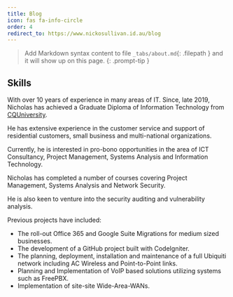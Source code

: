 ```yaml
---
title: Blog
icon: fas fa-info-circle
order: 4
redirect_to: https://www.nickosullivan.id.au/blog
---
```


> Add Markdown syntax content to file `_tabs/about.md`{: .filepath } and it will show up on this page.
{: .prompt-tip }

Skills
-------

With over 10 years of experience in many areas of IT. Since, late 2019, Nicholas has achieved a Graduate Diploma of Information Technology from [CQUniversity](https://www.cqu.edu.au).

He has extensive experience in the customer service and support of residential customers, small business and multi-national organizations.

Currently, he is interested in pro-bono opportunities in the area of ICT Consultancy, Project Management, Systems Analysis and Information Technology.

Nicholas has completed a number of courses covering Project Management, Systems Analysis and Network Security.

He is also keen to venture into the security auditing and vulnerability analysis.

Previous projects have included:

*   The roll-out Office 365 and Google Suite Migrations for medium sized businesses.
*   The development of a GitHub project built with CodeIgniter.
*   The planning, deployment, installation and maintenance of a full Ubiquiti network including AC Wireless and Point-to-Point links.
*   Planning and Implementation of VoIP based solutions utilizing systems such as FreePBX.
*   Implementation of site-site Wide-Area-WANs.
